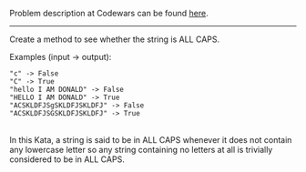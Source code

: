 Problem description at Codewars can be found
[here](https://www.codewars.com/kata/56cd44e1aa4ac7879200010b/train/python).

-------------

Create a method to see whether the string is ALL CAPS.
<br>

Examples (input -> output):
```
"c" -> False
"C" -> True
"hello I AM DONALD" -> False
"HELLO I AM DONALD" -> True
"ACSKLDFJSgSKLDFJSKLDFJ" -> False
"ACSKLDFJSGSKLDFJSKLDFJ" -> True
```
<br>
In this Kata, a string is said to be in ALL CAPS whenever it does not contain any lowercase letter
so any string containing no letters at all is trivially considered to be in ALL CAPS.
